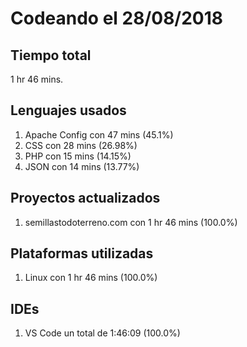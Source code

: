 # Codeando el 28/08/2018

## Tiempo total
1 hr 46 mins.

## Lenguajes usados
1. Apache Config con 47 mins (45.1%)
1. CSS con 28 mins (26.98%)
1. PHP con 15 mins (14.15%)
1. JSON con 14 mins (13.77%)

## Proyectos actualizados
1. semillastodoterreno.com con 1 hr 46 mins (100.0%)

## Plataformas utilizadas
1. Linux con 1 hr 46 mins (100.0%)

## IDEs
1. VS Code un total de 1:46:09 (100.0%)

